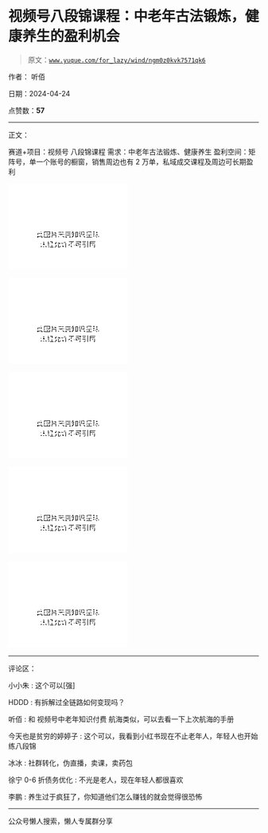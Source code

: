 # 视频号八段锦课程：中老年古法锻炼，健康养生的盈利机会

> 原文：[`www.yuque.com/for_lazy/wind/ngm0z0kvk7571qk6`](https://www.yuque.com/for_lazy/wind/ngm0z0kvk7571qk6)

作者： 听佰

日期：2024-04-24

点赞数：**57**

* * *

正文：

赛道+项目：视频号 八段锦课程 需求：中老年古法锻炼、健康养生 盈利空间：矩阵号，单一个账号的橱窗，销售周边也有 2 万单，私域成交课程及周边可长期盈利

![](img/38f8a34264e37d404f8793e3dff67fe1.png)

![](img/d2312080a916e218a5ca906b96f951af.png)

![](img/e9b5a5039a72cdb2dd92ee7852cf2b7d.png)

![](img/e74f1dabd7d156771680ecedf8c93d60.png)

![](img/27a8efb2d9ba232e3e224e14c59ac45a.png)

* * *

评论区：

小小朱 : 这个可以[强]

HDDD : 有拆解过全链路如何变现吗？

听佰 : 和 视频号中老年知识付费 航海类似，可以去看一下上次航海的手册

今天也是贫穷的婷婷子 : 这个可以，我看到小红书现在不止老年人，年轻人也开始练八段锦

冰冰 : 社群转化，伪直播，卖课，卖药包

徐宁 0-6 折债务优化 : 不光是老人，现在年轻人都很喜欢

李鹏 : 养生过于疯狂了，你知道他们怎么赚钱的就会觉得很恐怖

* * *

公众号懒人搜索，懒人专属群分享
